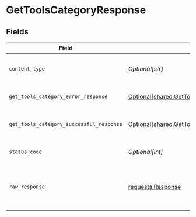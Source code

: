 # GetToolsCategoryResponse


## Fields

| Field                                                                                                                | Type                                                                                                                 | Required                                                                                                             | Description                                                                                                          |
| -------------------------------------------------------------------------------------------------------------------- | -------------------------------------------------------------------------------------------------------------------- | -------------------------------------------------------------------------------------------------------------------- | -------------------------------------------------------------------------------------------------------------------- |
| `content_type`                                                                                                       | *Optional[str]*                                                                                                      | :heavy_check_mark:                                                                                                   | HTTP response content type for this operation                                                                        |
| `get_tools_category_error_response`                                                                                  | [Optional[shared.GetToolsCategoryErrorResponse]](undefined/models/shared/gettoolscategoryerrorresponse.md)           | :heavy_minus_sign:                                                                                                   | GET /tools/:category Error response                                                                                  |
| `get_tools_category_successful_response`                                                                             | [Optional[shared.GetToolsCategorySuccessfulResponse]](undefined/models/shared/gettoolscategorysuccessfulresponse.md) | :heavy_minus_sign:                                                                                                   | GET /tools/:category Successful response                                                                             |
| `status_code`                                                                                                        | *Optional[int]*                                                                                                      | :heavy_check_mark:                                                                                                   | HTTP response status code for this operation                                                                         |
| `raw_response`                                                                                                       | [requests.Response](https://requests.readthedocs.io/en/latest/api/#requests.Response)                                | :heavy_minus_sign:                                                                                                   | Raw HTTP response; suitable for custom response parsing                                                              |